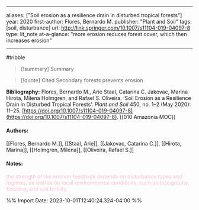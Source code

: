   
---
aliases: ["Soil erosion as a resilience drain in disturbed tropical forests"] 
year: 2020 
first-author: Flores, Bernardo M.
publisher: "Plant and Soil" 
tags: [soil, disturbance]
url: http://link.springer.com/10.1007/s11104-019-04097-8 
type: lit_note
at-a-glance: "more erosion reduces forest cover, which then increases erosion"

--- 
#tribble 

>[!summary] Summary

>[!quote] Cited
>Secondary forests prevents erosion



**Bibliography:** Flores, Bernardo M., Arie Staal, Catarina C. Jakovac, Marina Hirota, Milena Holmgren, and Rafael S. Oliveira. ‘Soil Erosion as a Resilience Drain in Disturbed Tropical Forests’. _Plant and Soil_ 450, no. 1–2 (May 2020): 11–25. [https://doi.org/10.1007/s11104-019-04097-8](https://doi.org/10.1007/s11104-019-04097-8). 
[[010 Amazonia MOC]]  
#### Authors:
[[Flores, Bernardo M.]], [[Staal, Arie]], [[Jakovac, Catarina C.]], [[Hirota, Marina]], [[Holmgren, Milena]], [[Oliveira, Rafael S.]]
#### Notes:
<p>  <span style="color: #FFC0CB">the strength of the erosion feedback depends on disturbance types and regimes, as well as on local environmental conditions, such as topography, flooding, and soil fertility.</span>  </p> 

%% Import Date: 2023-10-01T12:40:24.324-04:00 %%
